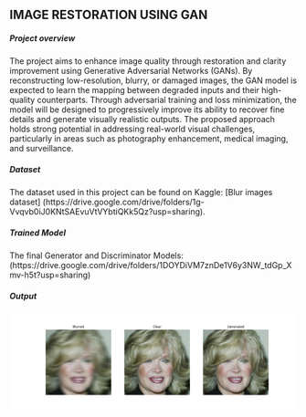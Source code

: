 ## IMAGE RESTORATION USING GAN
<h5>Project overview</h5>
The project aims to enhance image quality through restoration and clarity improvement using Generative
Adversarial Networks (GANs). By reconstructing low-resolution, blurry, or damaged images, the GAN
model is expected to learn the mapping between degraded inputs and their high-quality counterparts.
Through adversarial training and loss minimization, the model will be designed to progressively improve
its ability to recover fine details and generate visually realistic outputs. The proposed approach holds
strong potential in addressing real-world visual challenges, particularly in areas such as photography
enhancement, medical imaging, and surveillance.
<h5>Dataset</h5>
The dataset used in this project can be found on Kaggle: [Blur images dataset]
(https://drive.google.com/drive/folders/1g-Vvqvb0iJ0KNtSAEvuVtVYbtiQKk5Qz?usp=sharing). 
<h5>Trained Model</h5>
The final Generator and Discriminator Models:
(https://drive.google.com/drive/folders/1DOYDiVM7znDe1V6y3NW_tdGp_Xmv-h5t?usp=sharing)
<h5>Output</h5>
<p align="center">
  <img src="https://github.com/thrishareddy2151/Image_Restoration/blob/main/updated_sample_epoch_80.png?raw=true">
</p>

